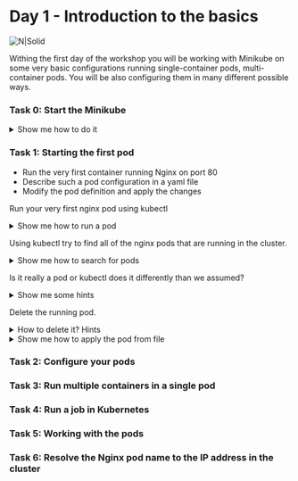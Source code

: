 # Day 1 - Introduction to the basics

![N|Solid](https://www.stratoscale.com/wp-content/uploads/Kubernetes-logo.png)

Withing the first day of the workshop you will be working with Minikube on some very basic configurations running single-container pods, multi-container pods. You will be also configuring them in many different possible ways. 

### Task 0: Start the Minikube

<details><summary>Show me how to do it</summary>
<p>

```sh
minikube start
```

</p>
</details>

### Task 1: Starting the first pod

  - Run the very first container running Nginx on port 80
  - Describe such a pod configuration in a yaml file
  - Modify the pod definition and apply the changes

Run your very first nginx pod using kubectl

<details><summary>Show me how to run a pod</summary>
<p>

```sh
kubectl run --image=nginx nginx --port=80
```

</p>
</details>

Using kubectl try to find all of the nginx pods that are running in the cluster.

<details><summary>Show me how to search for pods</summary>
<p>

```sh
kubectl get pods
```

</p>
</details>

Is it really a pod or kubectl does it differently than we assumed?

<details><summary>Show me some hints</summary>
<p>

```sh
kubectl get deployments
```

</p>
</details>

Delete the running pod.

<details><summary>How to delete it? Hints</summary>
<p>

```sh
kubectl delete deployment/nginx
```

</p>
</details>

<details><summary>Show me how to apply the pod from file</summary>
<p>

```sh
kubectl apply -f nginx-pod.yaml
```

</p>
</details>

### Task 2: Configure your pods


### Task 3: Run multiple containers in a single pod


### Task 4: Run a job in Kubernetes


### Task 5: Working with the pods


### Task 6: Resolve the Nginx pod name to the IP address in the cluster
